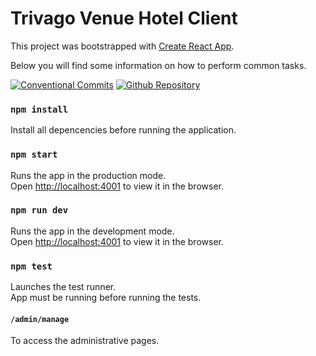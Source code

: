 # Trivago Venue Hotel Client

This project was bootstrapped with [Create React App](https://github.com/facebookincubator/create-react-app).

Below you will find some information on how to perform common tasks.<br>

[![Conventional Commits](https://img.shields.io/badge/Conventional%20Commits-1.0.0-yellow.svg)](https://conventionalcommits.org)
[![Github Repository](https://img.shields.io/badge/Github%20Repo-1.0.0-blue.svg)](https://github.com/NaderIkladious/trv-venue-hotel-client)

### `npm install`

Install all depencencies before running the application.

### `npm start`

Runs the app in the production mode.<br>
Open [http://localhost:4001](http://localhost:4001) to view it in the browser.

### `npm run dev`

Runs the app in the development mode.<br>
Open [http://localhost:4001](http://localhost:4001) to view it in the browser.

### `npm test`

Launches the test runner.<br>
App must be running before running the tests.

#### `/admin/manage`

To access the administrative pages.

